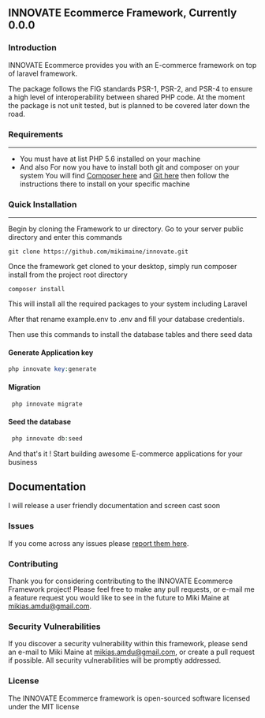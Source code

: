 ## INNOVATE Ecommerce Framework, Currently 0.0.0



### Introduction

INNOVATE Ecommerce provides you with an E-commerce framework on top of laravel framework.

The package follows the FIG standards PSR-1, PSR-2, and PSR-4 to ensure a high level of interoperability between shared PHP code. At the moment the package is not unit tested, but is planned to be covered later down the road.

### Requirements
---------------------

- You must have at list PHP 5.6 installed on your machine
- And also For now you have to install both git and composer on your system
  You will find [Composer here](https://getcomposer.org) and
                [Git here](https://git.org)  then follow the instructions there to install on your specific machine


### Quick Installation
------------------------

Begin by cloning the Framework to ur directory. Go to your server public directory and enter this commands

```
git clone https://github.com/mikimaine/innovate.git
```
Once the framework get cloned to your desktop, simply run composer install from the project root directory

```
composer install
```
This will install all the required packages to your system including Laravel

After that rename example.env to .env and fill your database credentials.

Then use this commands to install the database tables and there seed data

#### Generate Application key
```php
php innovate key:generate
```

#### Migration
```php
 php innovate migrate
```

#### Seed the database
```php
 php innovate db:seed
```

And that's it ! Start building awesome E-commerce applications for your business

Documentation
-------------

I will release a user friendly documentation and screen cast soon

### Issues

If you come across any issues please [report them here](https://github.com/mikimaine/ecommerce.git).

### Contributing

Thank you for considering contributing to the INNOVATE Ecommerce Framework project! Please feel free to make any pull requests, or e-mail me a feature request you would like to see in the future to Miki Maine at mikias.amdu@gmail.com.

### Security Vulnerabilities

If you discover a security vulnerability within this framework, please send an e-mail to Miki Maine at mikias.amdu@gmail.com, or create a pull request if possible. All security vulnerabilities will be promptly addressed. 

### License

The INNOVATE Ecommerce framework is open-sourced software licensed under the MIT license
